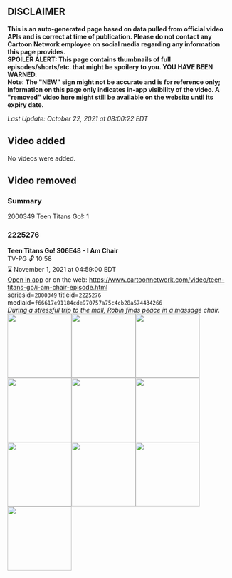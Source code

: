 ## DISCLAIMER
**This is an auto-generated page based on data pulled from official video APIs and is correct at time of publication. Please do not contact any Cartoon Network employee on social media regarding any information this page provides.**  
**SPOILER ALERT: This page contains thumbnails of full episodes/shorts/etc. that might be spoilery to you. YOU HAVE BEEN WARNED.**  
**Note: The "NEW" sign might not be accurate and is for reference only; information on this page only indicates in-app visibility of the video. A "removed" video here might still be available on the website until its expiry date.**  

_Last Update: October 22, 2021 at 08:00:22 EDT_
## Video added
No videos were added.  
## Video removed
### Summary
2000349 Teen Titans Go!: 1  
### 2225276
**Teen Titans Go! S06E48 - I Am Chair**  
TV-PG 🔓 10:58  
⌛ November 1, 2021 at 04:59:00 EDT  
[Open in app](https://cnvideo.sercomkc.org/redirector.html?type=cnapp&seriesid=10000000000&titleid=2225276&mediaid=f66617e91184cde970757a75c4cb28a574434266) or on the web: https://www.cartoonnetwork.com/video/teen-titans-go/i-am-chair-episode.html  
seriesid=`2000349` titleid=`2225276` mediaid=`f66617e91184cde970757a75c4cb28a574434266`  
_During a stressful trip to the mall, Robin finds peace in a massage chair._  
<a href="https://s3.amazonaws.com/cartoonorchestrator/2225276_001_1280x720.jpg"><img src="https://s3.amazonaws.com/cartoonorchestrator/2225276_001_640x360.jpg" height="144px" /></a><a href="https://s3.amazonaws.com/cartoonorchestrator/2225276_002_1280x720.jpg"><img src="https://s3.amazonaws.com/cartoonorchestrator/2225276_002_640x360.jpg" height="144px" /></a><a href="https://s3.amazonaws.com/cartoonorchestrator/2225276_003_1280x720.jpg"><img src="https://s3.amazonaws.com/cartoonorchestrator/2225276_003_640x360.jpg" height="144px" /></a><a href="https://s3.amazonaws.com/cartoonorchestrator/2225276_004_1280x720.jpg"><img src="https://s3.amazonaws.com/cartoonorchestrator/2225276_004_640x360.jpg" height="144px" /></a><a href="https://s3.amazonaws.com/cartoonorchestrator/2225276_005_1280x720.jpg"><img src="https://s3.amazonaws.com/cartoonorchestrator/2225276_005_640x360.jpg" height="144px" /></a><a href="https://s3.amazonaws.com/cartoonorchestrator/2225276_006_1280x720.jpg"><img src="https://s3.amazonaws.com/cartoonorchestrator/2225276_006_640x360.jpg" height="144px" /></a><a href="https://s3.amazonaws.com/cartoonorchestrator/2225276_007_1280x720.jpg"><img src="https://s3.amazonaws.com/cartoonorchestrator/2225276_007_640x360.jpg" height="144px" /></a><a href="https://s3.amazonaws.com/cartoonorchestrator/2225276_008_1280x720.jpg"><img src="https://s3.amazonaws.com/cartoonorchestrator/2225276_008_640x360.jpg" height="144px" /></a><a href="https://s3.amazonaws.com/cartoonorchestrator/2225276_009_1280x720.jpg"><img src="https://s3.amazonaws.com/cartoonorchestrator/2225276_009_640x360.jpg" height="144px" /></a><a href="https://s3.amazonaws.com/cartoonorchestrator/2225276_010_1280x720.jpg"><img src="https://s3.amazonaws.com/cartoonorchestrator/2225276_010_640x360.jpg" height="144px" /></a>
